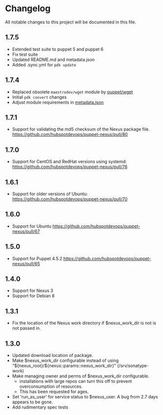 # Changelog

All notable changes to this project will be documented in this file.

## 1.7.5

 * Extended test suite to puppet 5 and puppet 6
 * Fix test suite
 * Updated README.md and metadata.json
 * Added .sync.yml for `pdk update`

## 1.7.4

 * Replaced obsolete `maestrodev/wget` module by [puppet/wget](https://github.com/voxpupuli/puppet-wget)
 * Initial `pdk convert` changes
 * Adjust module requirements in [metadata.json](metadata.json)

## 1.7.1

 * Support for validating the md5 checksum of the Nexus package file. https://github.com/hubspotdevops/puppet-nexus/pull/80

## 1.7.0

 * Support for CentOS and RedHat versions using systemd: https://github.com/hubspotdevops/puppet-nexus/pull/76

## 1.6.1

 * Support for older versions of Ubuntu: https://github.com/hubspotdevops/puppet-nexus/pull/70

## 1.6.0

 * Support for Ubuntu https://github.com/hubspotdevops/puppet-nexus/pull/67

## 1.5.0

 * Support for Puppet 4.5.2 https://github.com/hubspotdevops/puppet-nexus/pull/65

## 1.4.0

 * Support for Nexus 3
 * Support for Debian 8

## 1.3.1

* Fix the location of the Nexus work directory if $nexus_work_dir is not is not passed in.

## 1.3.0

* Updated download location of package.
* Make $nexus_work_dir configurable instead of using "${nexus_root}/${nexus::params::nexus_work_dir}" (/srv/sonatype-work)
* Make managing owner and perms of $nexus_work_dir configurable.
    * installations with large repos can turn this off to prevent overconsumption of resources.
    * This has been requested for ages.
* Set 'run_as_user' for service status to $nexus_user.  A bug from 2.7 days appears to be gone.
* Add rudimentary spec tests